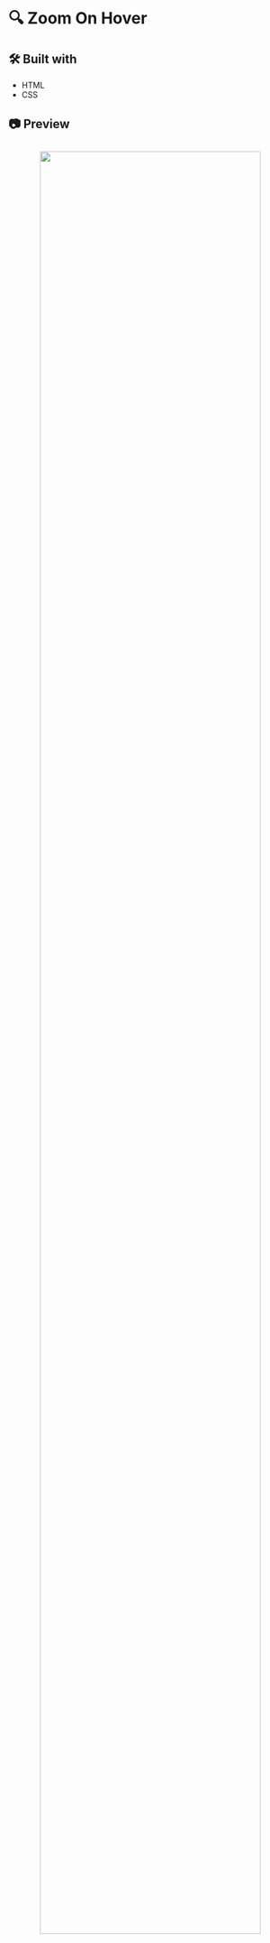 # 🔍 Zoom On Hover 
## 🛠 Built with
- HTML
- CSS

## 📷 Preview


<p align="center" style="padding: 10px">
    <img alt="" src="./img/newgif.gif" width="90%">
    <br>